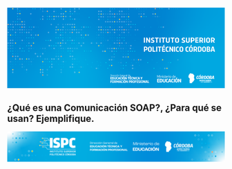 ![logo](/assets/BannerISPC.png)


## ¿Qué es una Comunicación SOAP?, ¿Para qué se usan? Ejemplifique.



![final](/assets/Curso%20ISPC%20final.png)
